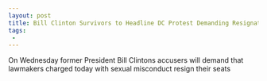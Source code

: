 ```yaml
---
layout: post
title: Bill Clinton Survivors to Headline DC Protest Demanding Resignation of Al Franken John Conyers Joe Barton
tags:
 -
---
```

On Wednesday former President Bill Clintons accusers will demand that lawmakers charged today with sexual misconduct resign their seats
